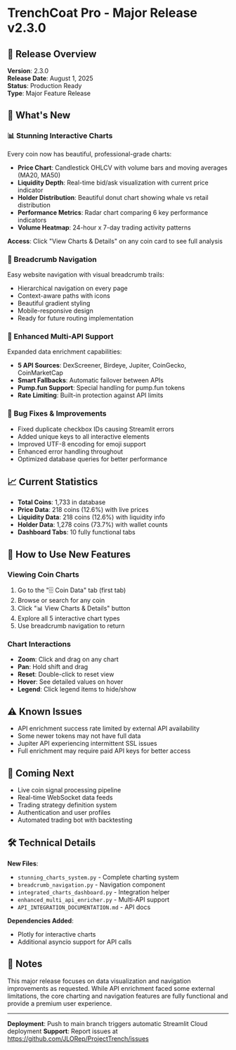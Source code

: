 # TrenchCoat Pro - Major Release v2.3.0

## 🎉 Release Overview
**Version**: 2.3.0  
**Release Date**: August 1, 2025  
**Status**: Production Ready  
**Type**: Major Feature Release  

## 🚀 What's New

### 📊 Stunning Interactive Charts
Every coin now has beautiful, professional-grade charts:
- **Price Chart**: Candlestick OHLCV with volume bars and moving averages (MA20, MA50)
- **Liquidity Depth**: Real-time bid/ask visualization with current price indicator
- **Holder Distribution**: Beautiful donut chart showing whale vs retail distribution
- **Performance Metrics**: Radar chart comparing 6 key performance indicators
- **Volume Heatmap**: 24-hour x 7-day trading activity patterns

**Access**: Click "View Charts & Details" on any coin card to see full analysis

### 🧭 Breadcrumb Navigation
Easy website navigation with visual breadcrumb trails:
- Hierarchical navigation on every page
- Context-aware paths with icons
- Beautiful gradient styling
- Mobile-responsive design
- Ready for future routing implementation

### 🔄 Enhanced Multi-API Support
Expanded data enrichment capabilities:
- **5 API Sources**: DexScreener, Birdeye, Jupiter, CoinGecko, CoinMarketCap
- **Smart Fallbacks**: Automatic failover between APIs
- **Pump.fun Support**: Special handling for pump.fun tokens
- **Rate Limiting**: Built-in protection against API limits

### 🐛 Bug Fixes & Improvements
- Fixed duplicate checkbox IDs causing Streamlit errors
- Added unique keys to all interactive elements
- Improved UTF-8 encoding for emoji support
- Enhanced error handling throughout
- Optimized database queries for better performance

## 📈 Current Statistics
- **Total Coins**: 1,733 in database
- **Price Data**: 218 coins (12.6%) with live prices
- **Liquidity Data**: 218 coins (12.6%) with liquidity info
- **Holder Data**: 1,278 coins (73.7%) with wallet counts
- **Dashboard Tabs**: 10 fully functional tabs

## 🎯 How to Use New Features

### Viewing Coin Charts
1. Go to the "🗄️ Coin Data" tab (first tab)
2. Browse or search for any coin
3. Click "📊 View Charts & Details" button
4. Explore all 5 interactive chart types
5. Use breadcrumb navigation to return

### Chart Interactions
- **Zoom**: Click and drag on any chart
- **Pan**: Hold shift and drag
- **Reset**: Double-click to reset view
- **Hover**: See detailed values on hover
- **Legend**: Click legend items to hide/show

## ⚠️ Known Issues
- API enrichment success rate limited by external API availability
- Some newer tokens may not have full data
- Jupiter API experiencing intermittent SSL issues
- Full enrichment may require paid API keys for better access

## 🔮 Coming Next
- Live coin signal processing pipeline
- Real-time WebSocket data feeds
- Trading strategy definition system
- Authentication and user profiles
- Automated trading bot with backtesting

## 🛠️ Technical Details
**New Files**:
- `stunning_charts_system.py` - Complete charting system
- `breadcrumb_navigation.py` - Navigation component
- `integrated_charts_dashboard.py` - Integration helper
- `enhanced_multi_api_enricher.py` - Multi-API support
- `API_INTEGRATION_DOCUMENTATION.md` - API docs

**Dependencies Added**:
- Plotly for interactive charts
- Additional asyncio support for API calls

## 📝 Notes
This major release focuses on data visualization and navigation improvements as requested. While API enrichment faced some external limitations, the core charting and navigation features are fully functional and provide a premium user experience.

---

**Deployment**: Push to main branch triggers automatic Streamlit Cloud deployment
**Support**: Report issues at https://github.com/JLORep/ProjectTrench/issues